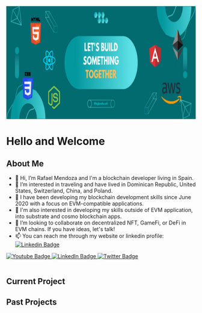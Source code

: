 <div id="header" align= "center">
  <img src="./LetsBuild.png" height=300px width=100% />
</div>

# Hello and Welcome

## About Me

- 👋 Hi, I’m Rafael Mendoza and I'm a blockchain developer living in Spain.
- 👀 I’m interested in traveling and have lived in Dominican Republic, United States, Switzerland, China, and Poland.
- 🌱 I have been developing my blockchain development skills since June 2020 with a focus on EVM-compatible applications.
- 🌱 I'm also interested in developing my skills outside of EVM application, into substrate and cosmo blockchain apps.
- 💞️ I’m looking to collaborate on decentralized NFT, GameFi, or DeFi in EVM chains. If you have ideas, let's talk!
- 📫 You can reach me through my website or linkedin profile: [![Linkedin Badge](https://img.shields.io/badge/Rafael-blue?style=flat&logo=Linkedin&logoColor=white)](https://www.linkedin.com/in/rafaelmendoza64/)

<div id="badges">
  <a href="https://www.rafaelmendoza.net" >
    <img src="https://img.shields.io/badge/Website-red?style=for-the-badge&logo=Bitcoin-SV&logoColor=white" alt="Youtube Badge"/>
  </a>
  <a href="https://www.linkedin.com/in/rafaelmendoza64/" >
    <img src="https://img.shields.io/badge/LinkedIn-blue?style=for-the-badge&logo=linkedin&logoColor=white" alt="LinkedIn Badge"/>
  </a>
  <a href="https://twitter.com/RafaelM27764900" >
    <img src="https://img.shields.io/badge/Twitter-blue?style=for-the-badge&logo=twitter&logoColor=white" alt="Twitter Badge"/>
  </a>
</div>

<img src="https://komarev.com/ghpvc/?username=Bigbrotha12&style=flat-square&color=blue" alt=""/>


## Current Project

## Past Projects


